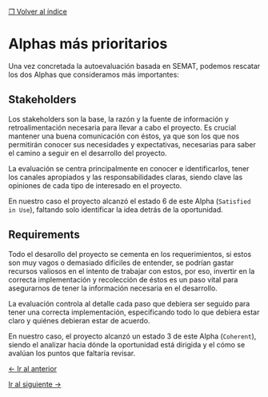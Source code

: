 [&#10066; Volver al índice](README.md)

# Alphas más prioritarios

Una vez concretada la autoevaluación basada en SEMAT, podemos rescatar los dos Alphas que consideramos más importantes:

## Stakeholders

Los stakeholders son la base, la razón y la fuente de información y retroalimentación necesaria para llevar a cabo el proyecto. Es crucial mantener una buena comunicación con éstos, ya que son los que nos permitirán conocer sus necesidades y expectativas, necesarias para saber el camino a seguir en el desarrollo del proyecto.

La evaluación se centra principalmente en conocer e identificarlos, tener los canales apropiados y las responsabilidades claras, siendo clave las opiniones de cada tipo de interesado en el proyecto.

En nuestro caso el proyecto alcanzó el estado 6 de este Alpha (`Satisfied in Use`), faltando solo identificar la idea detrás de la oportunidad.

## Requirements

Todo el desarollo del proyecto se cementa en los requerimientos, si estos son muy vagos o demasiado difíciles de entender, se podrían gastar recursos valiosos en el intento de trabajar con estos, por eso, invertir en la correcta implementación y recolección de éstos es un paso vital para asegurarnos de tener la información necesaria en el desarrollo.

La evaluación controla al detalle cada paso que debiera ser seguido para tener una correcta implementación, especificando todo lo que debiera estar claro y quiénes debieran estar de acuerdo.

En nuestro caso, el proyecto alcanzó un estado 3 de este Alpha (`Coherent`), siendo el analizar hacia dónde la oportunidad está dirigida y el cómo se avalúan los puntos que faltaría revisar.

[&leftarrow; Ir al anterior](3-autoevaluacion-semat.md)

[Ir al siguiente &rightarrow;](5-riesgos-identificados.md)
